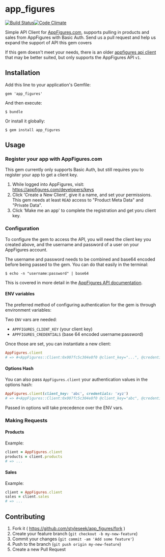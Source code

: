 app_figures
===========

[![Build Status](https://travis-ci.org/styleseek/app_figures.svg?branch=master)](https://travis-ci.org/styleseek/app_figures)[![Code Climate](https://codeclimate.com/github/styleseek/app_figures.png)](https://codeclimate.com/github/styleseek/app_figures)


Simple API Client for [AppFigures.com](http://appfigures.com/), supports pulling in products and sales from AppFigures with Basic Auth. Send us a pull request and help us expand the support of API this gem covers

If this gem doesn't meet your needs, there is an older [appfigures api client](http://rubygems.org/gems/appfigures) that may be better suited, but only supports the AppFigures API `v1`.

## Installation

Add this line to your application's Gemfile:

    gem 'app_figures'

And then execute:

    $ bundle

Or install it globally:

    $ gem install app_figures

## Usage

### Register your app with AppFigures.com

This gem currently only supports Basic Auth, but still requires you to register your app to get a client key.

1. While logged into AppFigures, visit: https://appfigures.com/developers/keys
2. Click 'Create a New Client', give it a name, and set your permissions. This gem needs at least `READ` access to "Product Meta Data" and "Private Data".
3. Click 'Make me an app' to complete the registration and get yoru client key.

### Configuration

To configure the gem to access the API, you will need the client key you created above, and the username and password of a user on your AppFigures account.

The username and password needs to be combined and base64 encoded before being passed to the gem. You can do that easily in the terminal:

    $ echo -n "username:password" | base64

This is covered in more detail in the [AppFigures API documentation](http://docs.appfigures.com/api/reference/v2/authentication).

#### ENV variables

The preferred method of configuring authentication for the gem is through environment variables:

Two `ENV` vars are needed:

  - `APPFIGURES_CLIENT_KEY` (your client key)
  - `APPFIGURES_CREDENTIALS` (base 64 encoded username:password)

Once those are set, you can instantiate a new client:

```ruby
AppFigures.client
# => #<AppFigures::Client:0x007fc5c304e8f0 @client_key="...", @credentials="...">
```
#### Options Hash

You can also pass `AppFigures.client` your authentication values in the options hash:

```ruby
AppFigures.client(client_key: 'abc', credentials: 'xyz')
# => #<AppFigures::Client:0x007fc5c304e8f0 @client_key="abc", @credentials="xyz">
```

Passed in options will take precedence over the ENV vars.


### Making Requests

#### Products

Example:

```ruby
client = AppFigures.client
products = client.products
# => ...
```

#### Sales

Example:

```ruby
client = AppFigures.client
sales = client.sales
# => ...
```

## Contributing

1. Fork it ( https://github.com/styleseek/app_figures/fork )
2. Create your feature branch (`git checkout -b my-new-feature`)
3. Commit your changes (`git commit -am 'Add some feature'`)
4. Push to the branch (`git push origin my-new-feature`)
5. Create a new Pull Request
